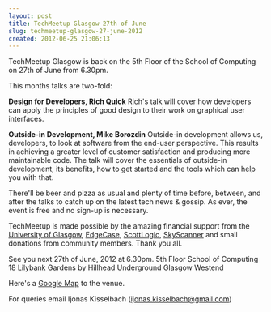 ```yaml
---
layout: post
title: TechMeetup Glasgow 27th of June
slug: techmeetup-glasgow-27-june-2012
created: 2012-06-25 21:06:13
---
```


TechMeetup Glasgow is back on the 5th Floor of the School of Computing on 27th of June from 6.30pm.

This months talks are two-fold:

<strong>Design for Developers, Rich Quick</strong>
Rich's talk will cover how developers can apply the principles of good design to their work on graphical user interfaces.

<strong>Outside-in Development, Mike Borozdin</strong>
Outside-in development allows us, developers, to look at software from the end-user perspective. This results in achieving a greater level of customer satisfaction and producing more maintainable code. The talk will cover the essentials of outside-in development, its benefits, how to get started and the tools which can help you with that.

There'll be beer and pizza as usual and plenty of time before, between, and after the talks to catch up on the latest tech news & gossip. As ever, the event is free and no sign-up is necessary.

TechMeetup is made possible by the amazing financial support from the <a href="http://www.gla.ac.uk">University of Glasgow</a>, <a href="http://edgecase.com/">EdgeCase</a>, <a href="http://www.scottlogic.co.uk/">ScottLogic</a>, <a href="http://www.skyscanner.net/">SkyScanner</a> and small donations from community members. Thank you all.

See you next 27th of June, 2012 at 6.30pm.
5th Floor
School of Computing
18 Lilybank Gardens
by Hillhead Underground
Glasgow Westend

Here's a <a href="http://g.co/maps/n8zmn">Google Map</a> to the venue.

For queries email Ijonas Kisselbach (ijonas.kisselbach@gmail.com)